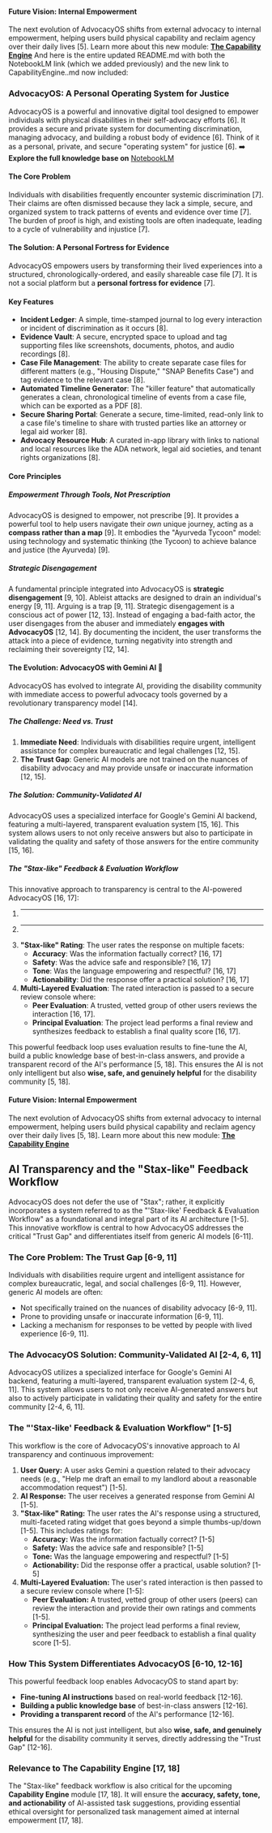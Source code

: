 #### Future Vision: Internal Empowerment
The next evolution of AdvocacyOS shifts from external advocacy to internal empowerment, helping users build physical capability and reclaim agency over their daily lives [5].
Learn more about this new module: [**The Capability Engine**](CapabilityEngine..md)
And here is the entire updated README.md with both the NotebookLM link (which we added previously) and the new link to CapabilityEngine..md now included:
### AdvocacyOS: A Personal Operating System for Justice
AdvocacyOS is a powerful and innovative digital tool designed to empower individuals with physical disabilities in their self-advocacy efforts [6]. It provides a secure and private system for documenting discrimination, managing advocacy, and building a robust body of evidence [6]. Think of it as a personal, private, and secure "operating system" for justice [6].
➡️ **Explore the full knowledge base on** [NotebookLM](https://notebooklm.google.com/notebook/5e1d9b50-ea51-4767-a62b-fdaa26c9cf29)

#### The Core Problem
Individuals with disabilities frequently encounter systemic discrimination [7]. Their claims are often dismissed because they lack a simple, secure, and organized system to track patterns of events and evidence over time [7]. The burden of proof is high, and existing tools are often inadequate, leading to a cycle of vulnerability and injustice [7].

#### The Solution: A Personal Fortress for Evidence
AdvocacyOS empowers users by transforming their lived experiences into a structured, chronologically-ordered, and easily shareable case file [7]. It is not a social platform but a **personal fortress for evidence** [7].

#### Key Features
*   **Incident Ledger**: A simple, time-stamped journal to log every interaction or incident of discrimination as it occurs [8].
*   **Evidence Vault**: A secure, encrypted space to upload and tag supporting files like screenshots, documents, photos, and audio recordings [8].
*   **Case File Management**: The ability to create separate case files for different matters (e.g., "Housing Dispute," "SNAP Benefits Case") and tag evidence to the relevant case [8].
*   **Automated Timeline Generator**: The "killer feature" that automatically generates a clean, chronological timeline of events from a case file, which can be exported as a PDF [8].
*   **Secure Sharing Portal**: Generate a secure, time-limited, read-only link to a case file's timeline to share with trusted parties like an attorney or legal aid worker [8].
*   **Advocacy Resource Hub**: A curated in-app library with links to national and local resources like the ADA network, legal aid societies, and tenant rights organizations [8].

#### Core Principles
##### Empowerment Through Tools, Not Prescription
AdvocacyOS is designed to empower, not prescribe [9]. It provides a powerful tool to help users navigate their *own* unique journey, acting as a **compass rather than a map** [9]. It embodies the "Ayurveda Tycoon" model: using technology and systematic thinking (the Tycoon) to achieve balance and justice (the Ayurveda) [9].

##### Strategic Disengagement
A fundamental principle integrated into AdvocacyOS is **strategic disengagement** [9, 10]. Ableist attacks are designed to drain an individual's energy [9, 11]. Arguing is a trap [9, 11].
Strategic disengagement is a conscious act of power [12, 13]. Instead of engaging a bad-faith actor, the user disengages from the abuser and immediately **engages with AdvocacyOS** [12, 14]. By documenting the incident, the user transforms the attack into a piece of evidence, turning negativity into strength and reclaiming their sovereignty [12, 14].

#### The Evolution: AdvocacyOS with Gemini AI 🤖
AdvocacyOS has evolved to integrate AI, providing the disability community with immediate access to powerful advocacy tools governed by a revolutionary transparency model [14].

##### The Challenge: Need vs. Trust
1.  **Immediate Need**: Individuals with disabilities require urgent, intelligent assistance for complex bureaucratic and legal challenges [12, 15].
2.  **The Trust Gap**: Generic AI models are not trained on the nuances of disability advocacy and may provide unsafe or inaccurate information [12, 15].

##### The Solution: Community-Validated AI
AdvocacyOS uses a specialized interface for Google's Gemini AI backend, featuring a multi-layered, transparent evaluation system [15, 16]. This system allows users to not only receive answers but also to participate in validating the quality and safety of those answers for the entire community [15, 16].

##### The "Stax-like" Feedback & Evaluation Workflow
This innovative approach to transparency is central to the AI-powered AdvocacyOS [16, 17]:
1.  -----
2.  -----
3.  **"Stax-like" Rating**: The user rates the response on multiple facets:
    *   **Accuracy**: Was the information factually correct? [16, 17]
    *   **Safety**: Was the advice safe and responsible? [16, 17]
    *   **Tone**: Was the language empowering and respectful? [16, 17]
    *   **Actionability**: Did the response offer a practical solution? [16, 17]
4.  **Multi-Layered Evaluation**: The rated interaction is passed to a secure review console where:
    *   **Peer Evaluation**: A trusted, vetted group of other users reviews the interaction [16, 17].
    *   **Principal Evaluation**: The project lead performs a final review and synthesizes feedback to establish a final quality score [16, 17].

This powerful feedback loop uses evaluation results to fine-tune the AI, build a public knowledge base of best-in-class answers, and provide a transparent record of the AI's performance [5, 18]. This ensures the AI is not only intelligent but also **wise, safe, and genuinely helpful** for the disability community [5, 18].

#### Future Vision: Internal Empowerment
The next evolution of AdvocacyOS shifts from external advocacy to internal empowerment, helping users build physical capability and reclaim agency over their daily lives [5, 18].
Learn more about this new module: [**The Capability Engine**](CapabilityEngine..md)

## AI Transparency and the "Stax-like" Feedback Workflow

AdvocacyOS does not defer the use of "Stax"; rather, it explicitly incorporates a system referred to as the "'Stax-like' Feedback & Evaluation Workflow" as a foundational and integral part of its AI architecture [1-5]. This innovative workflow is central to how AdvocacyOS addresses the critical "Trust Gap" and differentiates itself from generic AI models [6-11].

### The Core Problem: The Trust Gap [6-9, 11]

Individuals with disabilities require urgent and intelligent assistance for complex bureaucratic, legal, and social challenges [6-9, 11]. However, generic AI models are often:
*   Not specifically trained on the nuances of disability advocacy [6-9, 11].
*   Prone to providing unsafe or inaccurate information [6-9, 11].
*   Lacking a mechanism for responses to be vetted by people with lived experience [6-9, 11].

### The AdvocacyOS Solution: Community-Validated AI [2-4, 6, 11]

AdvocacyOS utilizes a specialized interface for Google's Gemini AI backend, featuring a multi-layered, transparent evaluation system [2-4, 6, 11]. This system allows users to not only receive AI-generated answers but also to actively participate in validating their quality and safety for the entire community [2-4, 6, 11].

### The "'Stax-like' Feedback & Evaluation Workflow" [1-5]

This workflow is the core of AdvocacyOS's innovative approach to AI transparency and continuous improvement:
1.  **User Query:** A user asks Gemini a question related to their advocacy needs (e.g., "Help me draft an email to my landlord about a reasonable accommodation request") [1-5].
2.  **AI Response:** The user receives a generated response from Gemini AI [1-5].
3.  **"Stax-like" Rating:** The user rates the AI's response using a structured, multi-faceted rating widget that goes beyond a simple thumbs-up/down [1-5]. This includes ratings for:
    *   **Accuracy:** Was the information factually correct? [1-5]
    *   **Safety:** Was the advice safe and responsible? [1-5]
    *   **Tone:** Was the language empowering and respectful? [1-5]
    *   **Actionability:** Did the response offer a practical, usable solution? [1-5]
4.  **Multi-Layered Evaluation:** The user's rated interaction is then passed to a secure review console where [1-5]:
    *   **Peer Evaluation:** A trusted, vetted group of other users (peers) can review the interaction and provide their own ratings and comments [1-5].
    *   **Principal Evaluation:** The project lead performs a final review, synthesizing the user and peer feedback to establish a final quality score [1-5].

### How This System Differentiates AdvocacyOS [6-10, 12-16]

This powerful feedback loop enables AdvocacyOS to stand apart by:
*   **Fine-tuning AI instructions** based on real-world feedback [12-16].
*   **Building a public knowledge base** of best-in-class answers [12-16].
*   **Providing a transparent record** of the AI's performance [12-16].

This ensures the AI is not just intelligent, but also **wise, safe, and genuinely helpful** for the disability community it serves, directly addressing the "Trust Gap" [12-16].

### Relevance to The Capability Engine [17, 18]

The "Stax-like" feedback workflow is also critical for the upcoming **Capability Engine** module [17, 18]. It will ensure the **accuracy, safety, tone, and actionability** of AI-assisted task suggestions, providing essential ethical oversight for personalized task management aimed at internal empowerment [17, 18].

